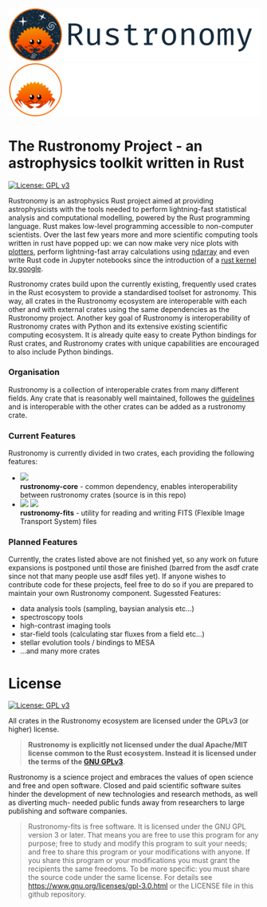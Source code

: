 ![rustronomy_dark_banner](https://github.com/smups/rustronomy/blob/main/logos/Rustronomy_github_banner_dark.png?raw=true#gh-light-mode-only)
![rustronomy_light_banner](https://github.com/smups/rustronomy/blob/main/logos/Rustronomy_github_banner_light.png#gh-dark-mode-only)
# The Rustronomy Project - an astrophysics toolkit written in Rust
[![License: GPL v3](https://img.shields.io/badge/License-GPLv3-blue.svg)](https://www.gnu.org/licenses/gpl-3.0)

Rustronomy is an astrophysics Rust project aimed at providing astrophysicists with the tools needed to perform lightning-fast statistical analysis and computational modelling, powered by the Rust programming language. Rust makes low-level programming accessible to non-computer scientists. Over the last few years more and more scientific computing tools written in rust have popped up: we can now make very nice plots with [plotters](https://github.com/38/plotters), perform lightning-fast array calculations using [ndarray](https://github.com/rust-ndarray/ndarray) and even write Rust code in Jupyter notebooks since the introduction of a [rust kernel by google](https://github.com/google/evcxr).

Rustronomy crates build upon the currently existing, frequently used crates in the Rust ecosystem to provide a standardised toolset for astronomy. This way, all crates in the Rustronomy ecosystem are interoperable with each other and with external crates using the same dependencies as the Rustronomy project. Another key goal of Rustronomy is interoperability of Rustronomy crates with Python and its extensive existing scientific computing ecosystem. It is already quite easy to create Python bindings for Rust crates, and Rustronomy crates with unique capabilities are encouraged to also include Python bindings.

### Organisation
Rustronomy is a collection of interoperable crates from many different fields. Any crate that is reasonably well maintained, followes the [guidelines]() and is interoperable with the other crates can be added as a rustronomy crate.

### Current Features
Rustronomy is currently divided in two crates, each providing the following features:
- [![](https://img.shields.io/crates/v/rustronomy-core)](https://crates.io/crates/rustronomy-core) <br>
**rustronomy-core** - common dependency, enables interoperability between rustronomy crates (source is in this repo)
- ![](https://img.shields.io/crates/v/rustronomy-fits) [![](https://img.shields.io/badge/github-source-orange)](https://github.com/smups/rustronomy-fits) <br>
**rustronomy-fits** - utility for reading and writing FITS (Flexible Image Transport System) files

### Planned Features
Currently, the crates listed above are not finished yet, so any work on future expansions is postponed until those are finished (barred from the asdf crate since not that many people use asdf files yet). If anyone wishes to contribute code for these projects, feel free to do so if you are prepared to maintain your own Rustronomy component.
Sugessted Features:
- data analysis tools (sampling, baysian analysis etc...)
- spectroscopy tools
- high-contrast imaging tools
- star-field tools (calculating star fluxes from a field etc...)
- stellar evolution tools / bindings to MESA
- ...and many more crates

# License
[![License: GPL v3](https://img.shields.io/badge/License-GPLv3-blue.svg)](https://www.gnu.org/licenses/gpl-3.0)

All crates in the Rustronomy ecosystem are licensed under the GPLv3 (or higher)
license.
>**Rustronomy is explicitly not licensed under the dual
Apache/MIT license common to the Rust ecosystem. Instead it is licensed under
the terms of the [GNU GPLv3](https://www.gnu.org/licenses/gpl-3.0.html)**.

Rustronomy is a science project and embraces the values of open science and free
and open software. Closed and paid scientific software suites hinder the
development of new technologies and research methods, as well as diverting much-
needed public funds away from researchers to large publishing and software
companies.

>Rustronomy-fits is free software.
It is licensed under the GNU GPL version 3 or later.
That means you are free to use this program for any purpose;
free to study and modify this program to suit your needs;
and free to share this program or your modifications with anyone.
If you share this program or your modifications
you must grant the recipients the same freedoms.
To be more specific: you must share the source code under the same license. For details see https://www.gnu.org/licenses/gpl-3.0.html or the LICENSE file in this
github repository.
